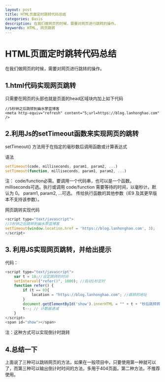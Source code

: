 ```yaml
---
layout: post
title: HTML页面定时跳转代码总结
categories: Basis
description: 在我们做网页的时候，需要对网页进行跳转的操作。
keywords: HTML, 网页跳转
---
```


# HTML页面定时跳转代码总结

在我们做网页的时候，需要对网页进行跳转的操作。


## 1.html代码实现网页跳转

只需要在网页的头部也就是页面的head区域块内加上如下代码

```markup
//5秒钟之后跳转到幽水蓼蓝博客
<meta http-equiv="refresh" content="5;url=https://blog.lanhonghao.com" />
```


## 2.利用Js的setTimeout函数来实现网页的跳转

setTimeout() 方法用于在指定的毫秒数后调用函数或计算表达式

语法

```javascript
setTimeout(code, milliseconds, param1, param2, ...)
setTimeout(function, milliseconds, param1, param2, ...)
```
注：
code/function必需。要调用一个代码串，也可以是一个函数。
milliseconds可选。执行或调用 code/function 需要等待的时间，以毫秒计。默认为 0。
param1, param2, ...可选。 传给执行函数的其他参数（IE9 及其更早版本不支持该参数）。


网页跳转实现代码
```javascript
<script type="text/javascript"> 
//3秒钟之后跳转到幽水蓼蓝博客
setTimeout(window.location.href = 'https://blog.lanhonghao.com', 3); 
</script>
```


## 3. 利用JS实现网页跳转，并给出提示

代码：

```javascript
<script type="text/javascript"> 
    var t = 10;//设定跳转的时间 
    setInterval("refer()", 1000); //启动1秒定时 
    function refer() {
        if (t == 0){
            location = "https://blog.lanhonghao.com"; //跳转的地址
        }
        document.getElementById('show').innerHTML = "" + t + "秒后跳转转到幽水蓼蓝博客"; // 显示倒计时 
        t--; // 计数器递减 
    } 
</script>
<span id="show"></span>
```
注：这种方式可以实现倒计时跳转

## 4.总结一下

上面说了三种可以跳转网页的方法，如果在一般项目中，只要使用第一种就可以了，而第三种可以输出倒计时时间的方法，多用于404页面。第二种方法，不推荐使用。